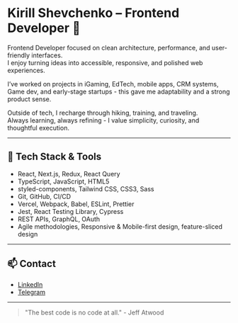 # Kirill Shevchenko – Frontend Developer 👋

Frontend Developer focused on clean architecture, performance, and user-friendly interfaces.  
I enjoy turning ideas into accessible, responsive, and polished web experiences.

I’ve worked on projects in iGaming, EdTech, mobile apps, CRM systems, Game dev, and early-stage startups - 
this gave me adaptability and a strong product sense.

Outside of tech, I recharge through hiking, training, and traveling.  
Always learning, always refining - I value simplicity, curiosity, and thoughtful execution.

---

## 🧰 Tech Stack & Tools

- React, Next.js, Redux, React Query  
- TypeScript, JavaScript, HTML5
- styled-components, Tailwind CSS, CSS3, Sass  
- Git, GitHub, CI/CD  
- Vercel, Webpack, Babel, ESLint, Prettier  
- Jest, React Testing Library, Cypress  
- REST APIs, GraphQL, OAuth  
- Agile methodologies, Responsive & Mobile-first design, feature-sliced design

---

## 📫 Contact

- [LinkedIn](https://linkedin.com/in/kirill-shevchenko-frontend)  
- [Telegram](https://t.me/shevwork)

---

> "The best code is no code at all." - Jeff Atwood
